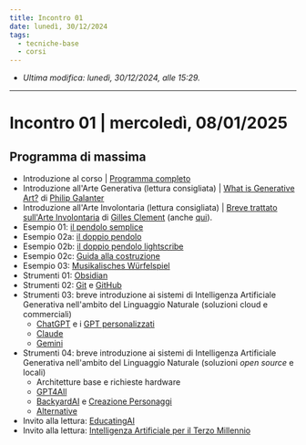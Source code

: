```yaml
---
title: Incontro 01
date: lunedì, 30/12/2024
tags:
  - tecniche-base
  - corsi
---
```


- *Ultima modifica: lunedì, 30/12/2024, alle 15:29.*

---

# Incontro 01  | mercoledì, 08/01/2025

## Programma di massima

- Introduzione al corso | [Programma completo](ProgrammaMengaroni.pdf)
- Introduzione all'Arte Generativa (lettura consigliata) |  [What is Generative Art?](WhatIsGenerativeArt-Galanter.pdf) di [Philip Galanter](https://www.philipgalanter.com/)
- Introduzione all'Arte Involontaria (lettura consigliata) | [Breve trattato sull'Arte Involontaria](https://www.quodlibet.it/libro/9788822902283) di [Gilles Clement](https://www.quodlibet.it/catalogo/autore/117/gilles-clement) (anche [qui](https://drive.google.com/file/d/1Oy5tAcVQYH-BKcwGd8URxfA_GNzsiGmw/view?usp=sharing)).
- Esempio 01: [il pendolo semplice](https://www.myphysicslab.com/pendulum/pendulum-en.html)
- Esempio 02a: [il doppio pendolo](https://www.myphysicslab.com/pendulum/double-pendulum-en.html)
- Esempio 02b: [il doppio pendolo lightscribe](DoublePendulumLightPainting.jpg)
- Esempio 02c: [Guida alla costruzione](https://youtu.be/d2E5oojoXjk)
- Esempio 03: [Musikalisches Würfelspiel](https://gbrachetta.github.io/Musical-Dice/)
- Strumenti 01: [Obsidian](https://obsidian.md/) 
- Strumenti 02: [Git](https://git-scm.com/) e [GitHub](https://github.com/davideriboli)
- Strumenti 03: breve introduzione ai sistemi di Intelligenza Artificiale Generativa nell'ambito del Linguaggio Naturale (soluzioni cloud e commerciali)
	- [ChatGPT](https://chatgpt.com/) e i [GPT personalizzati](000-IndiceGPTs.md)
	- [Claude](https://claude.ai/new)
	- [Gemini](https://gemini.google.com/u/1/app)
-   Strumenti 04: breve introduzione ai sistemi di Intelligenza Artificiale Generativa nell'ambito del Linguaggio Naturale (soluzioni *open source* e locali)
	- Architetture base e richieste hardware
	- [GPT4All](002-GPT4ALL)
	- [BackyardAI](001-Introduzione-a-BackyardAI) e [Creazione Personaggi](002-CreazionePersonaggi)
	- [Alternative](003-Alternative)
- Invito alla lettura: [EducatingAI](https://nickpotkalitsky.substack.com/)
- Invito alla lettura: [Intelligenza Artificiale per il Terzo Millennio](https://drive.google.com/file/d/1MJHPEnhtzpNl_pMP4QcYyao6CGJtmAIP/view?usp=sharing)
